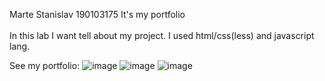 Marte Stanislav
190103175
It's my portfolio
<br><br>
In this lab I want tell about my project.
I used html/css(less) and javascript lang. <br>

See my portfolio:
![image](https://user-images.githubusercontent.com/75549884/109785111-fe825f80-7c35-11eb-9db9-31777cd2ae24.png)
![image](https://user-images.githubusercontent.com/75549884/109785152-0cd07b80-7c36-11eb-9f8e-f0dd057896a9.png)
![image](https://user-images.githubusercontent.com/75549884/109785193-1823a700-7c36-11eb-8a84-d7b4de1ce1e8.png)



